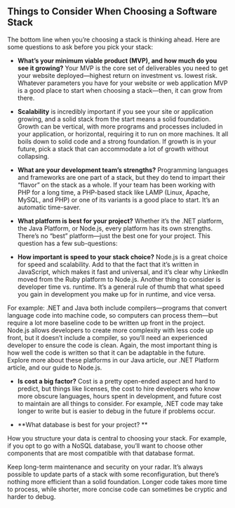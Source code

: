 ## Things to Consider When Choosing a Software Stack
The bottom line when you’re choosing a stack is thinking ahead. Here are some questions to ask before you pick your stack:

- **What’s your minimum viable product (MVP), and how much do you see it growing?** Your MVP is the core set of deliverables you need to get your website deployed—highest return on investment vs. lowest risk. Whatever parameters you have for your website or web application MVP is a good place to start when choosing a stack—then, it can grow from there.

- **Scalability** is incredibly important if you see your site or application growing, and a solid stack from the start means a solid foundation. Growth can be vertical, with more programs and processes included in your application, or horizontal, requiring it to run on more machines. It all boils down to solid code and a strong foundation. If growth is in your future, pick a stack that can accommodate a lot of growth without collapsing.

- **What are your development team’s strengths?** Programming languages and frameworks are one part of a stack, but they do tend to impart their “flavor” on the stack as a whole. If your team has been working with PHP for a long time, a PHP-based stack like LAMP (Linux, Apache, MySQL, and PHP) or one of its variants is a good place to start. It’s an automatic time-saver.

- **What platform is best for your project?** Whether it’s the .NET platform, the Java Platform, or Node.js, every platform has its own strengths. There’s no “best” platform—just the best one for your project. This question has a few sub-questions:

- **How important is speed to your stack choice?** Node.js is a great choice for speed and scalability. Add to that the fact that it’s written in JavaScript, which makes it fast and universal, and it’s clear why LinkedIn moved from the Ruby platform to Node.js. Another thing to consider is developer time vs. runtime. It’s a general rule of thumb that what speed you gain in development you make up for in runtime, and vice versa.

For example: .NET and Java both include compilers—programs that convert language code into machine code, so computers can process them—but require a lot more baseline code to be written up front in the project. Node.js allows developers to create more complexity with less code up front, but it doesn’t include a compiler, so you’ll need an experienced developer to ensure the code is clean. Again, the most important thing is how well the code is written so that it can be adaptable in the future. Explore more about these platforms in our Java article, our .NET Platform article, and our guide to Node.js.

- **Is cost a big factor?** Cost is a pretty open-ended aspect and hard to predict, but things like licenses, the cost to hire developers who know more obscure languages, hours spent in development, and future cost to maintain are all things to consider. For example, .NET code may take longer to write but is easier to debug in the future if problems occur.

- **What database is best for your project? **

How you structure your data is central to choosing your stack. For example, if you opt to go with a NoSQL database, you’ll want to choose other components that are most compatible with that database format.

Keep long-term maintenance and security on your radar. It’s always possible to update parts of a stack with some reconfiguration, but there’s nothing more efficient than a solid foundation. Longer code takes more time to process, while shorter, more concise code can sometimes be cryptic and harder to debug.